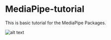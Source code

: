 # MediaPipe-tutorial
This is basic tutorial for the MediaPipe Packages.

![alt text](http://url/to/img.png)
